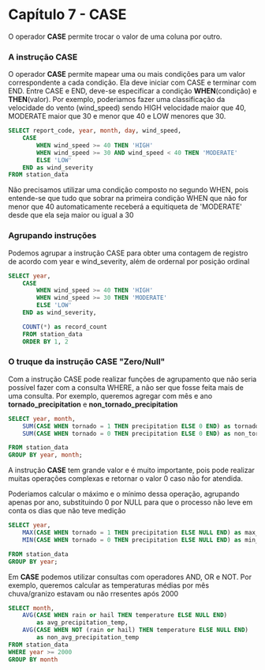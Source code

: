 # Capítulo 7 - CASE

O operador **CASE** permite trocar o valor de uma coluna por outro.

### A instrução CASE

O operador **CASE** permite mapear uma ou mais condições para um valor correspondente a cada condição. Ela deve iniciar com CASE e terminar com END. Entre CASE e END, deve-se especificar a condição **WHEN**(condição) e **THEN**(valor). Por exemplo, poderiamos fazer uma classificação da velocidade do vento (wind_speed) sendo HIGH velocidade maior que 40, MODERATE maior que 30 e menor que 40 e LOW menores que 30.
```sql
SELECT report_code, year, month, day, wind_speed,
    CASE
        WHEN wind_speed >= 40 THEN 'HIGH'
        WHEN wind_speed >= 30 AND wind_speed < 40 THEN 'MODERATE'
        ELSE 'LOW'
    END as wind_severity
FROM station_data
```
Não precisamos utilizar uma condição composto no segundo WHEN, pois entende-se que tudo que sobrar na primeira condição WHEN que não for menor que 40 automaticamente receberá a equitiqueta de 'MODERATE' desde que ela seja maior ou igual a 30

### Agrupando instruções

Podemos agrupar a instrução CASE para obter uma contagem de registro de acordo com year e wind_severity, além de ordernal por posição ordinal

```sql
SELECT year, 
    CASE
        WHEN wind_speed >= 40 THEN 'HIGH'
        WHEN wind_speed >= 30 THEN 'MODERATE'
        ELSE 'LOW'
    END as wind_severity,

    COUNT(*) as record_count
    FROM station_data
    ORDER BY 1, 2
```

### O truque da instrução CASE "Zero/Null"

Com a instrução CASE pode realizar funções de agrupamento que não seria possível fazer com a consulta WHERE, a não ser que fosse feita mais de uma consulta. Por exemplo, queremos agregar com mês e ano **tornado_precipitation** e **non_tornado_precipitation**

```sql
SELECT year, month,
    SUM(CASE WHEN tornado = 1 THEN precipitation ELSE 0 END) as tornado_precipitation,
    SUM(CASE WHEN tornado = 0 THEN precipitation ELSE 0 END) as non_tornado_precipitation

FROM station_data
GROUP BY year, month;
```

A instrução **CASE** tem grande valor e é muito importante, pois pode realizar muitas operações complexas e retornar o valor 0 caso não for atendida.<br>

Poderiamos calcular o máximo e o mínimo dessa operação, agrupando apenas por ano, substituindo 0 por NULL para que o processo não leve em conta os dias que não teve medição

```sql
SELECT year,
    MAX(CASE WHEN tornado = 1 THEN precipitation ELSE NULL END) as max_tornado_precipitation,
    MIN(CASE WHEN tornado = 0 THEN precipitation ELSE NULL END) as min_non_tornado_precipitation

FROM station_data
GROUP BY year;
```

Em **CASE** podemos utilizar consultas com operadores AND, OR e NOT. Por exemplo, queremos calcular as temperaturas médias por mês chuva/granizo estavam ou não rresentes após 2000

```sql
SELECT month,
    AVG(CASE WHEN rain or hail THEN temperature ELSE NULL END)
        as avg_precipitation_temp,
    AVG(CASE WHEN NOT (rain or hail) THEN temperature ELSE NULL END)
        as non_avg_precipitation_temp
FROM station_data
WHERE year >= 2000
GROUP BY month
```